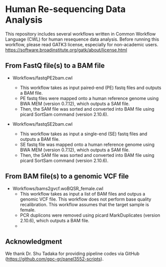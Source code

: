 # Human Re-sequencing Data Analysis

This repository includes several workflows written in Common Workflow Language (CWL) for human resequence data analysis. Before running this workflow, please read GATK3 license, especially for non-academic users. https://software.broadinstitute.org/gatk/about/license.html


## From FastQ file(s) to a BAM file

- Workflows/fastqPE2bam.cwl
  - This workflow takes as input paired-end (PE) fastq files and outputs a BAM file.
  - PE fastq files were mapped onto a human reference genome using BWA MEM (version 0.7.12), which outputs a SAM file. 
  - Then, the SAM file was sorted and converted into BAM file using picard SortSam command (version 2.10.6). 

- Workflows/fastqSE2bam.cwl
  - This workflow takes as input a single-end (SE) fastq files and outputs a BAM file.
  - SE fastq file was mapped onto a human reference genome using BWA MEM (version 0.7.12), which outputs a SAM file. 
  - Then, the SAM file was sorted and converted into BAM file using picard SortSam command (version 2.10.6). 

## From BAM file(s) to a genomic VCF file

- Workflows/bams2gvcf.woBQSR_female.cwl
  - This workflow takes as input a list of BAM files and outpus a genomic VCF file. This workflow does not perform base quality recalibration. This workflow assumes that the target sample is female. 
  - PCR duplicons were removed using picard MarkDuplicates (version 2.10.6), which outputs a BAM file.  
  - 


## Acknowledgment
We thank Dr. Shu Tadaka for providing pipeline codes via GitHub (https://github.com/gpc-gr/panel3552-scripts). 

